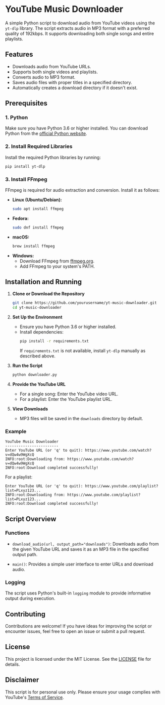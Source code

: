 # YouTube Music Downloader

A simple Python script to download audio from YouTube videos using the `yt-dlp` library. The script extracts audio in MP3 format with a preferred quality of 192kbps. It supports downloading both single songs and entire playlists.

## Features

- Downloads audio from YouTube URLs.
- Supports both single videos and playlists.
- Converts audio to MP3 format.
- Saves audio files with proper titles in a specified directory.
- Automatically creates a download directory if it doesn't exist.

## Prerequisites

### 1. Python
Make sure you have Python 3.6 or higher installed. You can download Python from the [official Python website](https://www.python.org/).

### 2. Install Required Libraries
Install the required Python libraries by running:
```bash
pip install yt-dlp
```

### 3. Install FFmpeg
FFmpeg is required for audio extraction and conversion. Install it as follows:
- **Linux (Ubuntu/Debian):**
  ```bash
  sudo apt install ffmpeg
  ```
- **Fedora:**
  ```bash
  sudo dnf install ffmpeg
  ```
- **macOS:**
  ```bash
  brew install ffmpeg
  ```
- **Windows:**
  - Download FFmpeg from [ffmpeg.org](https://ffmpeg.org/).
  - Add FFmpeg to your system's PATH.

## Installation and Running

1. **Clone or Download the Repository**
   ```bash
   git clone https://github.com/yourusername/yt-music-downloader.git
   cd yt-music-downloader
   ```

2. **Set Up the Environment**
   - Ensure you have Python 3.6 or higher installed.
   - Install dependencies:
     ```bash
     pip install -r requirements.txt
     ```
     If `requirements.txt` is not available, install `yt-dlp` manually as described above.

3. **Run the Script**
   ```bash
   python downloader.py
   ```

4. **Provide the YouTube URL**
   - For a single song: Enter the YouTube video URL.
   - For a playlist: Enter the YouTube playlist URL.

5. **View Downloads**
   - MP3 files will be saved in the `downloads` directory by default.

### Example
```plaintext
YouTube Music Downloader
------------------------
Enter YouTube URL (or 'q' to quit): https://www.youtube.com/watch?v=dQw4w9WgXcQ
INFO:root:Downloading from: https://www.youtube.com/watch?v=dQw4w9WgXcQ
INFO:root:Download completed successfully!
```

For a playlist:
```plaintext
Enter YouTube URL (or 'q' to quit): https://www.youtube.com/playlist?list=PLxyz123...
INFO:root:Downloading from: https://www.youtube.com/playlist?list=PLxyz123...
INFO:root:Download completed successfully!
```

## Script Overview

### Functions
- `download_audio(url, output_path="downloads")`:
  Downloads audio from the given YouTube URL and saves it as an MP3 file in the specified output path.
  
- `main()`:
  Provides a simple user interface to enter URLs and download audio.

### Logging
The script uses Python's built-in `logging` module to provide informative output during execution.

## Contributing

Contributions are welcome! If you have ideas for improving the script or encounter issues, feel free to open an issue or submit a pull request.

## License

This project is licensed under the MIT License. See the [LICENSE](LICENSE) file for details.

## Disclaimer

This script is for personal use only. Please ensure your usage complies with YouTube's [Terms of Service](https://www.youtube.com/t/terms).
